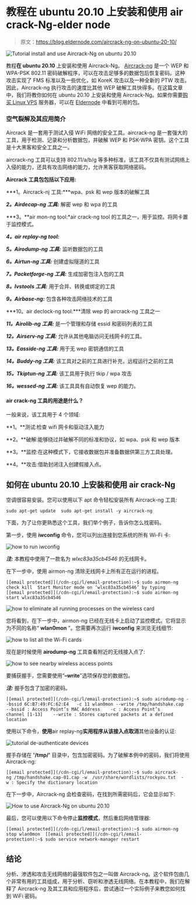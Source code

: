 # 教程在 ubuntu 20.10 上安装和使用 air crack-Ng-elder node

> 原文：<https://blog.eldernode.com/aircrack-ng-on-ubuntu-20-10/>

![Tutorial install and use Aircrack-Ng on ubuntu 20.10](img/0fbb2c6bf2a5938db85e7043357f52d0.png)

教程**在 ubuntu 20.10** 上安装和使用 Aircrack-Ng。 [Aircrack-ng](https://www.aircrack-ng.org/) 是一个 WEP 和 WPA-PSK 802.11 密码破解程序，可以在攻击足够多的数据包后恢复密码。这种攻击实现了 FMS 标准以及一些优化，如 KoreK 攻击以及一种全新的 PTW 攻击。因此，Aircrack-ng 执行攻击的速度比其他 WEP 破解工具快得多。在这篇文章中，我们将教你如何在 ubuntu 20.10 上安装和使用 Aircrack-Ng。如果你需要[购买 Linux VPS](https://eldernode.com/linux-vps/) 服务器，可以在 [Eldernode](https://eldernode.com/) 中看到可用的包。

### 空气裂解及其应用简介

Aircrack 是一套用于测试入侵 WiFi 网络的安全工具。aircrack-ng 是一套强大的工具，用于检测、记录和分析数据包，并破解 WEP 和 PSK-WPA 密钥。这个工具是十大黑客和安全工具之一。

aircrack-ng 工具可以支持 802.11/a/b/g 等多种标准，该工具不仅具有测试网络上入侵的能力，还具有攻击网络的能力，允许黑客获取网络密码。

**Aircrack 工具包包括以下应用:**

***1。Aircrack-nj 工具:***wpa、psk 和 wep 版本的破解工具

***2。Airdecap-ng 工具:*** 解密 wep 和 wpa 的工具

***3。**air mon-ng tool:*air crack-ng tool 的工具之一，用于监控。将网卡置于监控模式。

***4。air replay-ng tool:***

***5。Airodump-ng 工具:*** 监听数据包的工具

***6。Airtun-ng 工具:*** 创建虚拟隧道的工具

***7。Packetforge-ng 工具:*** 生成加密包注入包的工具

***8。Ivstools 工具:*** 用于合并、转换或绑定的工具

***9。Airbase-ng:*** 包含各种攻击网络技术的工具

***10。air declock-ng tool:***清除 wep 的 aircrack-ng 工具之一

***11。Airolib-ng 工具:*** 是一个管理和存储 essid 和密码列表的工具

***12。Airserv-ng 工具:*** 允许从其他电脑访问无线网卡的工具。

***13。Easside-ng 工具:*** 用于无 wep 密钥通信的工具

***14。Buddy-ng 工具:*** 该工具对之前的工具进行补充，远程运行之前的工具

***15。Tkiptun-ng 工具:*** 该工具用于执行 tkip / wpa 攻击

***16。wessed-ng 工具:*** 该工具具有自动恢复 wep 的能力。

#### air crack-ng 工具的用途是什么？

一般来说，该工具用于 4 个领域:

**1。**测试:检查 wifi 网卡和驱动注入能力

**2。**破解:能够绕过并破解不同的标准和协议，如 wpa、psk 和 wep 版本

**3。**监控:在这种模式下，它接收数据包并准备数据供第三方工具处理。

**4。**攻击:借助封闭注入创建假接入点。

## 如何在 ubuntu 20.10 上安装和使用 air crack-Ng

空调很容易安装。您可以使用以下 apt 命令轻松安装所有 Aircrack-ng 工具:

```
sudo apt-get update  sudo apt-get install -y aircrack-ng
```

下面，为了让你更熟悉这个工具，我们举个例子，告诉你怎么找密码。

第一步，使用 **iwconfig** 命令，您可以列出连接到您系统的所有 Wi-Fi 卡:

![how to run iwconfig](img/62c80d86fdbc8478eb8682fd1481d00f.png)

***注:*** 本教程中使用了一款名为 *wlxc83a35cb4546* 的无线网卡。

在下一步中，使用 airmon-ng 清除无线网卡上所有正在运行的进程。

```
[[email protected]](/cdn-cgi/l/email-protection):~$ sudo airmon-ng check kill  Start Monitor mode on ‘wlxc83a35cb4546’ by typing  [[email protected]](/cdn-cgi/l/email-protection):~$ sudo airmon-ng start wlxc83a35cb4546
```

![how to eliminate all running processes on the wireless card](img/4e5fef497026a7afec6c7eb4c04d3ed7.png)

您将看到，在下一步中，airmon-ng 已经在无线卡上启动了监控模式。它将显示为不同的名称“ **wlan0mon** ”。您需要再次运行 **iwconfig** 来浏览无线细节:

![how to list all the Wi-Fi cards](img/5f34d1ff820e3e67743195ee3f273344.png)

现在是时候使用 **airodump-ng** 工具查看附近的无线接入点了:

![how to see nearby wireless access points](img/4776f626d759b745f40af45c1fd5d01f.png)

要捕获握手，您需要使用“**–write**”选项保存您的数据包。

***注:*** 握手包含了加密的密码。

```
[[email protected]](/cdn-cgi/l/email-protection):~$ sudo airodump-ng --bssid 6C:B7:49:FC:62:E4   -c 11 wlan0mon --write /tmp/handshake.cap    --bssid : Access Point’s MAC Address    -c : Access Point’s channel [1-13]    --write : Stores captured packets at a defined location
```

使用以下命令，**使用**air replay-ng**实用程序从该接入点取消**其他设备的认证:

![tutorial de-authenticate devices](img/76e85668f98284d85d0b91979c70929d.png)

握手存储在 **'/tmp/'** 目录中，包含加密密码。为了破解本例中的密码，我们将使用 Aircrack-ng:

```
[[email protected]](/cdn-cgi/l/email-protection):~$ sudo aircrack-ng /tmp/handshake.cap-01.cap -w  /usr/share/wordlists/rockyou.txt  -w : Specify the dictionary location
```

在下一步中，Aircrack-ng 会检查密码，在找到所需密码后，它会显示如下:

![How to use Aircrack-Ng on ubuntu 20.10](img/5ad9e49972be3936d92553117c114d6a.png)

最后，您可以使用以下命令停止**监控模式**，然后重启网络管理器:

```
[[email protected]](/cdn-cgi/l/email-protection):~$ sudo airmon-ng stop wlan0mon  [[email protected]](/cdn-cgi/l/email-protection):~$ sudo service network-manager restart
```

## **结论**

分析、渗透和攻击无线网络的最强软件包之一叫做 Aircrack-ng。这个软件包由几个非常有用的工具组成，用于分析、窃听和渗透无线网络。在本教程中，我们在解释了 Aircrack-ng 及其工具和应用程序后，尝试通过一个实际例子来教您如何找到 WiFi 密码。